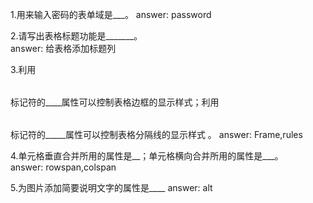 1.用来输入密码的表单域是___。
answer: password  

2.请写出<caption align=bottom>表格标题</caption>功能是_______。  
answer: 给表格添加标题列

3.利用<table></table>标记符的____属性可以控制表格边框的显示样式；利用<table></table>标记符的_____属性可以控制表格分隔线的显示样式 。
answer: Frame,rules    

4.单元格垂直合并所用的属性是__；单元格横向合并所用的属性是___。   
answer: rowspan,colspan

5.为图片添加简要说明文字的属性是____
answer: alt